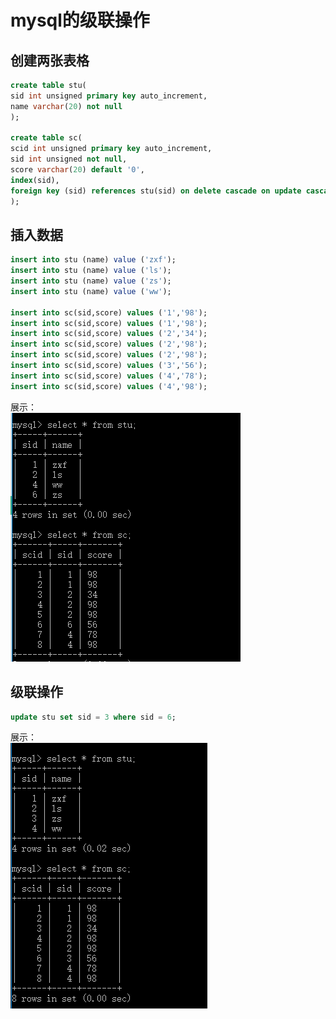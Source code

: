 # mysql的级联操作

## 创建两张表格

```sql
create table stu(
sid int unsigned primary key auto_increment,
name varchar(20) not null
);

create table sc(
scid int unsigned primary key auto_increment,
sid int unsigned not null,
score varchar(20) default '0',
index(sid),
foreign key (sid) references stu(sid) on delete cascade on update cascade
);
```

## 插入数据

```sql
insert into stu (name) value ('zxf');
insert into stu (name) value ('ls');
insert into stu (name) value ('zs');
insert into stu (name) value ('ww');

insert into sc(sid,score) values ('1','98');
insert into sc(sid,score) values ('1','98');
insert into sc(sid,score) values ('2','34');
insert into sc(sid,score) values ('2','98');
insert into sc(sid,score) values ('2','98');
insert into sc(sid,score) values ('3','56');
insert into sc(sid,score) values ('4','78');
insert into sc(sid,score) values ('4','98');
```

展示：<br/>
![插入数据](../img/sql/cascade_01.png)

## 级联操作

```sql
update stu set sid = 3 where sid = 6;
```

展示：<br/>
![插入数据](../img/sql/cascade_02.jpg)
